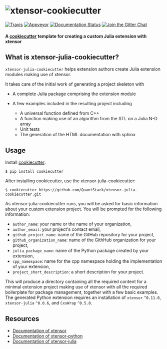 # ![xtensor-cookiecutter](http://quantstack.net/assets/images/xtensor-cookiecutter.svg)

[![Travis](https://travis-ci.org/QuantStack/xtensor-julia-cookiecutter.svg?branch=master)](https://travis-ci.org/QuantStack/xtensor-julia-cookiecutter)
[![Appveyor](https://ci.appveyor.com/api/projects/status/p3g5252ubpi0am6x?svg=true)](https://ci.appveyor.com/project/QuantStack/xtensor-julia-cookiecutter)
[![Documentation Status](https://readthedocs.org/projects/xtensor/badge/?version=latest)](https://xtensor.readthedocs.io/en/latest/?badge=latest)
[![Join the Gitter Chat](https://badges.gitter.im/Join%20Chat.svg)](https://gitter.im/QuantStack/Lobby?utm_source=badge&utm_medium=badge&utm_campaign=pr-badge&utm_content=badge)

#### A [cookiecutter](https://github.com/audreyr/cookiecutter) template for creating a custom Julia extension with xtensor

## What is xtensor-julia-cookiecutter?

`xtensor-julia-cookiecutter` helps extension authors create Julia extension modules making use of xtensor.

It takes care of the initial work of generating a project skeleton with

- A complete Julia package comprising the extension module
- A few examples included in the resulting project including

    - A universal function defined from C++
    - A function making use of an algorithm from the STL on a Julia N-D array
    - Unit tests
    - The generation of the HTML documentation with sphinx

## Usage

Install [cookiecutter](https://github.com/audreyr/cookiecutter):

    $ pip install cookiecutter

After installing cookiecutter, use the xtensor-julia-cookiecutter:

    $ cookiecutter https://github.com/QuantStack/xtensor-julia-cookiecutter.git

As xtensor-julia-cookiecutter runs, you will be asked for basic information about
your custom extension project. You will be prompted for the following
information:

- `author_name`: your name or the name of your organization,
- `author_email`: your project's contact email,
- `github_project_name`: name of the GitHub repository for your project,
- `github_organization_name`: name of the GithHub organization for your project,
- `julia_package_name`: name of the Python package created by your extension,
- `cpp_namespace`: name for the cpp namespace holding the implementation of your extension,
- `project_short_description`: a short description for your project.
  
This will produce a directory containing all the required content for a minimal extension
project making use of xtensor with all the required boilerplate for package management,
together with a few basic examples. The generated Python extension requires an installation
of  `xtensor` `^0.11.0`, `xtensor-julia` `^0.0.6`, and `CxxWrap` `^0.5.0`.

## Resources

- [Documentation of xtensor](https://xtensor.readthedocs.io/en/latest/)
- [Documentation of xtensor-python](https://xtensor-pyhton.readthedocs.io/en/latest/)
- [Documentation of xtensor-julia](https://xtensor-julia.readthedocs.io/en/latest/)
